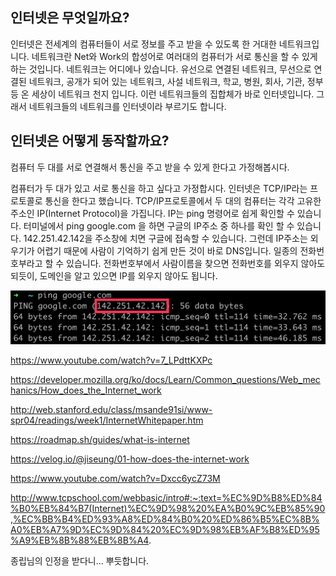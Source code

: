 ## 인터넷은 무엇일까요?
인터넷은 전세계의 컴퓨터들이 서로 정보를 주고 받을 수 있도록 한 거대한 네트워크입니다. 네트워크란 Net와 Work의 합성어로 여러대의 컴퓨터가 서로 통신을 할 수 있게 하는 것입니다. 네트워크는 어디에나 있습니다. 유선으로 연결된 네트워크, 무선으로 연결된 네트워크, 공개가 되어 있는 네트워크, 사설 네트워크, 학교, 병원, 회사, 기관, 정부등 온 세상이 네트워크 천지 입니다. 이런 네트워크들의 집합체가 바로 인터넷입니다. 그래서 네트워크들의 네트워크를 인터넷이라 부르기도 합니다. 

## 인터넷은 어떻게 동작할까요? 
컴퓨터 두 대를 서로 연결해서 통신을 주고 받을 수 있게 한다고 가정해봅시다. 

컴퓨터가 두 대가 있고 서로 통신을 하고 싶다고 가정합시다. 인터넷은 TCP/IP라는 프로토콜로 통신을 한다고 했습니다. TCP/IP프로토콜에서 두 대의 컴퓨터는 각각 고유한 주소인 IP(Internet Protocol)을 가집니다. IP는 ping 명령어로 쉽게 확인할 수 있습니다. 터미널에서 ping google.com 을 하면 구글의 IP주소 중 하나를 확인 할 수 있습니다. 142.251.42.142을 주소창에 치면 구글에 접속할 수 있습니다. 그런데 IP주소는 외우기가 어렵기 때문에 사람이 기억하기 쉽게 만든 것이 바로 DNS입니다. 일종의 전화번호부라고 할 수 있습니다. 전화번호부에서 사람이름을 찾으면 전화번호를 외우지 않아도 되듯이, 도메인을 알고 있으면 IP를 외우지 않아도 됩니다. 

![](images/2023-02-20-19-31-16.png)

https://www.youtube.com/watch?v=7_LPdttKXPc

https://developer.mozilla.org/ko/docs/Learn/Common_questions/Web_mechanics/How_does_the_Internet_work

http://web.stanford.edu/class/msande91si/www-spr04/readings/week1/InternetWhitepaper.htm


https://roadmap.sh/guides/what-is-internet

https://velog.io/@jiseung/01-how-does-the-internet-work


https://www.youtube.com/watch?v=Dxcc6ycZ73M

http://www.tcpschool.com/webbasic/intro#:~:text=%EC%9D%B8%ED%84%B0%EB%84%B7(Internet)%EC%9D%98%20%EA%B0%9C%EB%85%90,%EC%BB%B4%ED%93%A8%ED%84%B0%20%ED%86%B5%EC%8B%A0%EB%A7%9D%EC%9D%84%20%EC%9D%98%EB%AF%B8%ED%95%A9%EB%8B%88%EB%8B%A4.

종립님의 인정을 받다니... 뿌듯합니다. 